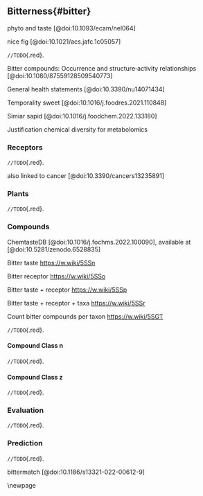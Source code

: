 ## Bitterness{#bitter}

 phyto and taste [@doi:10.1093/ecam/nel064]

 nice fig [@doi:10.1021/acs.jafc.1c05057]

`//TODO`{.red}.

Bitter compounds: Occurrence and structure‐activity relationships [@doi:10.1080/87559128509540773]

General health statements [@doi:10.3390/nu14071434]

Temporality sweet [@doi:10.1016/j.foodres.2021.110848]

Simiar sapid [@doi:10.1016/j.foodchem.2022.133180]

Justification chemical diversity for metabolomics

### Receptors

`//TODO`{.red}.

also linked to cancer [@doi:10.3390/cancers13235891]

### Plants

`//TODO`{.red}.

### Compounds

ChemtasteDB [@doi:10.1016/j.fochms.2022.100090], available at [@doi:10.5281/zenodo.6528835]

Bitter taste https://w.wiki/5SSn

Bitter receptor https://w.wiki/5SSo

Bitter taste + receptor https://w.wiki/5SSp

Bitter taste + receptor + taxa https://w.wiki/5SSr

Count bitter compounds per taxon https://w.wiki/5SGT

`//TODO`{.red}.

#### Compound Class n 

`//TODO`{.red}.

#### Compound Class z 

`//TODO`{.red}.

### Evaluation

`//TODO`{.red}.

### Prediction

`//TODO`{.red}.

bittermatch [@doi:10.1186/s13321-022-00612-9]

\newpage